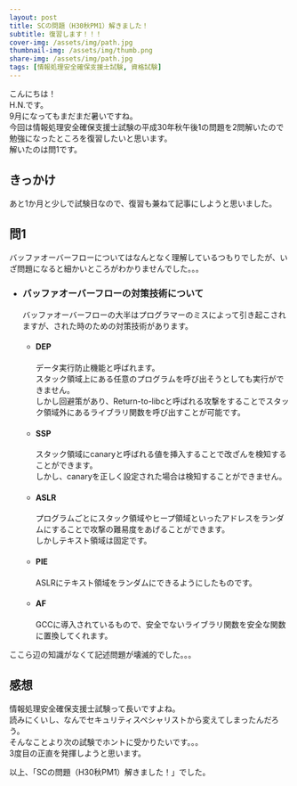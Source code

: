 ```yaml
---
layout: post
title: SCの問題（H30秋PM1）解きました！
subtitle: 復習します！！！
cover-img: /assets/img/path.jpg
thumbnail-img: /assets/img/thumb.png
share-img: /assets/img/path.jpg
tags: [情報処理安全確保支援士試験, 資格試験]
---
```


こんにちは！  
H.N.です。  
9月になってもまだまだ暑いですね。  
今回は情報処理安全確保支援士試験の平成30年秋午後1の問題を2問解いたので勉強になったところを復習したいと思います。  
解いたのは問1です。

## きっかけ
あと1か月と少しで試験日なので、復習も兼ねて記事にしようと思いました。

## 問1
バッファオーバーフローについてはなんとなく理解しているつもりでしたが、いざ問題になると細かいところがわかりませんでした。。。

  * ### バッファオーバーフローの対策技術について
    バッファオーバーフローの大半はプログラマーのミスによって引き起こされますが、された時のための対策技術があります。

    * #### DEP
      データ実行防止機能と呼ばれます。  
      スタック領域上にある任意のプログラムを呼び出そうとしても実行ができません。  
      しかし回避策があり、Return-to-libcと呼ばれる攻撃をすることでスタック領域外にあるライブラリ関数を呼び出すことが可能です。

    * #### SSP
      スタック領域にcanaryと呼ばれる値を挿入することで改ざんを検知することができます。  
      しかし、canaryを正しく設定された場合は検知することができません。

    * #### ASLR
      プログラムごとにスタック領域やヒープ領域といったアドレスをランダムにすることで攻撃の難易度をあげることができます。  
      しかしテキスト領域は固定です。

    * #### PIE
      ASLRにテキスト領域をランダムにできるようにしたものです。

    * #### AF
      GCCに導入されているもので、安全でないライブラリ関数を安全な関数に置換してくれます。

ここら辺の知識がなくて記述問題が壊滅的でした。。。

## 感想
情報処理安全確保支援士試験って長いですよね。  
読みにくいし、なんでセキュリティスペシャリストから変えてしまったんだろう。  
そんなことより次の試験でホントに受かりたいです。。。  
3度目の正直を発揮しようと思います。

以上、「SCの問題（H30秋PM1）解きました！」でした。
